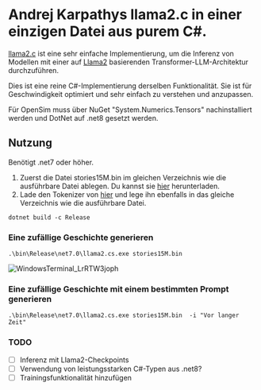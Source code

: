 # Andrej Karpathys llama2.c in einer einzigen Datei aus purem C#.
[llama2.c](https://github.com/karpathy/llama2.c) ist eine sehr einfache Implementierung, um die Inferenz von Modellen mit einer auf [Llama2](https://arxiv.org/pdf/2302.13971.pdf) basierenden Transformer-LLM-Architektur durchzuführen.

Dies ist eine reine C#-Implementierung derselben Funktionalität. Sie ist für Geschwindigkeit optimiert und sehr einfach zu verstehen und anzupassen.

Für OpenSim muss über NuGet "System.Numerics.Tensors" nachinstalliert werden und DotNet auf .net8 gesetzt werden.

## Nutzung

Benötigt .net7 oder höher.

1. Zuerst die Datei stories15M.bin im gleichen Verzeichnis wie die ausführbare Datei ablegen. Du kannst sie [hier](https://huggingface.co/karpathy/tinyllamas/resolve/main/stories15M.bin) herunterladen.
2. Lade den Tokenizer von [hier](https://github.com/karpathy/llama2.c/blob/master/tokenizer.bin) und lege ihn ebenfalls in das gleiche Verzeichnis wie die ausführbare Datei.
```
dotnet build -c Release
```

### Eine zufällige Geschichte generieren
```
.\bin\Release\net7.0\llama2.cs.exe stories15M.bin
```
![WindowsTerminal_LrRTW3joph](https://github.com/trrahul/llama2.cs/assets/7353840/3b469a99-b83a-43f1-b07d-227da7b9ebe0)

### Eine zufällige Geschichte mit einem bestimmten Prompt generieren
```
.\bin\Release\net7.0\llama2.cs.exe stories15M.bin  -i "Vor langer Zeit"
```

### TODO
- [ ] Inferenz mit Llama2-Checkpoints
- [ ] Verwendung von leistungsstarken C#-Typen aus .net8?
- [ ] Trainingsfunktionalität hinzufügen
